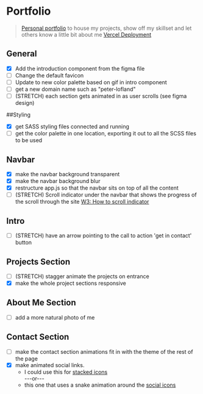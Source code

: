 # Portfolio

> [Personal portfolio](https://personal-portfolio-cyan.vercel.app/) to house my projects, show off my skillset and let others know a little bit about me
> [Vercel Deployment](https://vercel.com/plofland/personal-portfolio/FNbipnayPjjjJtN5rCfKmqX6SE6C)
## General

- [x] Add the introduction component from the figma file
- [ ] Change the default favicon
- [ ] Update to new color palette based on gif in intro component
- [ ] get a new domain name such as "peter-lofland"
- [ ] (STRETCH) each section gets animated in as user scrolls (see figma design)

##Styling

- [x] get SASS styling files connected and running
- [ ] get the color palette in one location, exporting it out to all the SCSS files to be used

## Navbar
- [x] make the navbar background transparent
- [x] make the navbar background blur
- [x] restructure app.js so that the navbar sits on top of all the content
- [ ] (STRETCH) Scroll indicator under the navbar that shows the progress of the scroll through the site [W3: How to scroll indicator](https://www.w3schools.com/howto/howto_js_scroll_indicator.asp)

## Intro
- [ ] (STRETCH) have an arrow pointing to the call to action 'get in contact' button

## Projects Section

- [ ] (STRETCH) stagger animate the projects on entrance
- [x] make the whole project sections responsive

## About Me Section

- [ ] add a more natural photo of me

## Contact Section

- [ ] make the contact section animations fit in with the theme of the rest of the page
- [x] make animated social links.
  - I could use this for [stacked icons](https://www.youtube.com/watch?v=AEb_NhCHo9E&list=PL2B-ghQCJHsq1oqe0AJ9QX4tuIl1OPSZx)
    <br/>
    ---or---
    <br/>
  - this one that uses a snake animation around the [social icons](https://youtu.be/KYOYVZcZYAI?list=PL2B-ghQCJHsq1oqe0AJ9QX4tuIl1OPSZx&t=143)
